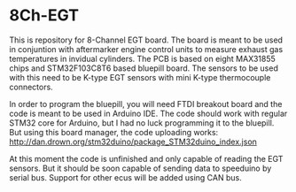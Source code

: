 # 8Ch-EGT

This is repository for 8-Channel EGT board. The board is meant to be used in conjuntion with aftermarker engine control units to 
measure exhaust gas temperatures in invidual cylinders. The PCB is based on eight MAX31855 chips and STM32F103C8T6 based bluepill board.
The sensors to be used with this need to be K-type EGT sensors with mini K-type thermocouple connectors.

In order to program the bluepill, you will need FTDI breakout board and the code is meant to be used in Arduino IDE. The code should work
with regular STM32 core for Arduino, but I had no luck programming it to the bluepill. But using this board manager, the code uploading
works: http://dan.drown.org/stm32duino/package_STM32duino_index.json

At this moment the code is unfinished and only capable of reading the EGT sensors. But it should be soon capable of sending data to
speeduino by serial bus. Support for other ecus will be added using CAN bus.

